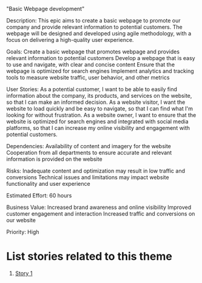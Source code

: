 "Basic Webpage development"

Description:
This epic aims to create a basic webpage to promote our company and provide relevant information to potential customers.
The webpage will be designed and developed using agile methodology, with a focus on delivering a high-quality user experience.

Goals:
Create a basic webpage that promotes webpage and provides relevant information to potential customers
Develop a webpage that is easy to use and navigate, with clear and concise content
Ensure that the webpage is optimized for search engines
Implement analytics and tracking tools to measure website traffic, user behavior, and other metrics

User Stories:
    As a potential customer, I want to be able to easily find information about the company, its products, and services on the website, so that I can make an informed decision.
    As a website visitor, I want the website to load quickly and be easy to navigate, so that I can find what I'm looking for without frustration.
    As a website owner, I want to ensure that the website is optimized for search engines and integrated with social media platforms, so that I can increase my online visibility and engagement with potential customers.

Dependencies: 
    Availability of content and imagery for the website
    Cooperation from all departments to ensure accurate and relevant information is provided on the website

Risks: 
    Inadequate content and optimization may result in low traffic and conversions
    Technical issues and limitations may impact website functionality and user experience

Estimated Effort: 60 hours

Business Value: 
    Increased brand awareness and online visibility
    Improved customer engagement and interaction
    Increased traffic and conversions on our website

Priority: High

# List stories related to this theme
1. [Story 1](../../../templates/theme/initiatives/epics/stories/story_template.md)
